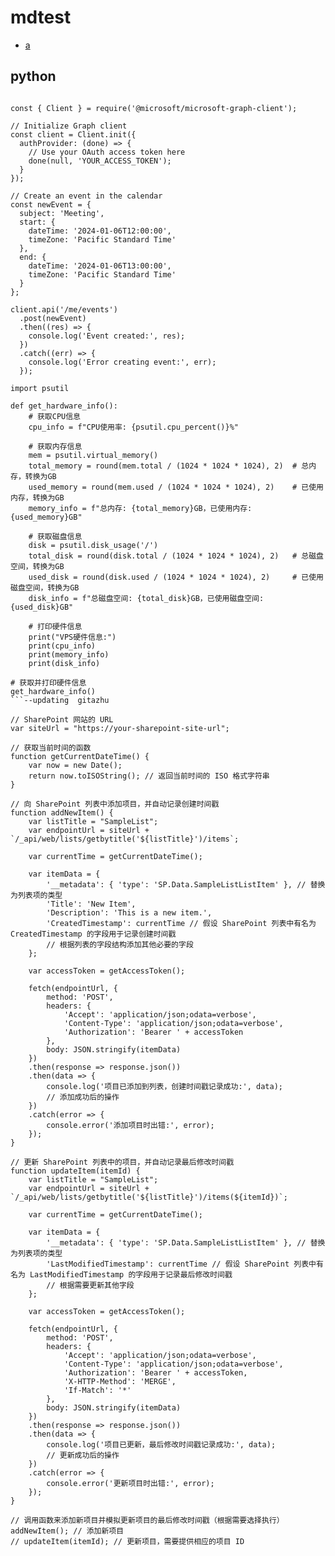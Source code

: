 # mdtest

- [a](#a)


 
## <a id="a"></a>  python


```

const { Client } = require('@microsoft/microsoft-graph-client');

// Initialize Graph client
const client = Client.init({
  authProvider: (done) => {
    // Use your OAuth access token here
    done(null, 'YOUR_ACCESS_TOKEN');
  }
});

// Create an event in the calendar
const newEvent = {
  subject: 'Meeting',
  start: {
    dateTime: '2024-01-06T12:00:00',
    timeZone: 'Pacific Standard Time'
  },
  end: {
    dateTime: '2024-01-06T13:00:00',
    timeZone: 'Pacific Standard Time'
  }
};

client.api('/me/events')
  .post(newEvent)
  .then((res) => {
    console.log('Event created:', res);
  })
  .catch((err) => {
    console.log('Error creating event:', err);
  });

import psutil

def get_hardware_info():
    # 获取CPU信息
    cpu_info = f"CPU使用率: {psutil.cpu_percent()}%"
    
    # 获取内存信息
    mem = psutil.virtual_memory()
    total_memory = round(mem.total / (1024 * 1024 * 1024), 2)  # 总内存，转换为GB
    used_memory = round(mem.used / (1024 * 1024 * 1024), 2)    # 已使用内存，转换为GB
    memory_info = f"总内存: {total_memory}GB，已使用内存: {used_memory}GB"
    
    # 获取磁盘信息
    disk = psutil.disk_usage('/')
    total_disk = round(disk.total / (1024 * 1024 * 1024), 2)   # 总磁盘空间，转换为GB
    used_disk = round(disk.used / (1024 * 1024 * 1024), 2)     # 已使用磁盘空间，转换为GB
    disk_info = f"总磁盘空间: {total_disk}GB，已使用磁盘空间: {used_disk}GB"
    
    # 打印硬件信息
    print("VPS硬件信息:")
    print(cpu_info)
    print(memory_info)
    print(disk_info)

# 获取并打印硬件信息
get_hardware_info()
```--updating  gitazhu

// SharePoint 网站的 URL
var siteUrl = "https://your-sharepoint-site-url";

// 获取当前时间的函数
function getCurrentDateTime() {
    var now = new Date();
    return now.toISOString(); // 返回当前时间的 ISO 格式字符串
}

// 向 SharePoint 列表中添加项目，并自动记录创建时间戳
function addNewItem() {
    var listTitle = "SampleList";
    var endpointUrl = siteUrl + `/_api/web/lists/getbytitle('${listTitle}')/items`;

    var currentTime = getCurrentDateTime();

    var itemData = {
        '__metadata': { 'type': 'SP.Data.SampleListListItem' }, // 替换为列表项的类型
        'Title': 'New Item',
        'Description': 'This is a new item.',
        'CreatedTimestamp': currentTime // 假设 SharePoint 列表中有名为 CreatedTimestamp 的字段用于记录创建时间戳
        // 根据列表的字段结构添加其他必要的字段
    };

    var accessToken = getAccessToken();

    fetch(endpointUrl, {
        method: 'POST',
        headers: {
            'Accept': 'application/json;odata=verbose',
            'Content-Type': 'application/json;odata=verbose',
            'Authorization': 'Bearer ' + accessToken
        },
        body: JSON.stringify(itemData)
    })
    .then(response => response.json())
    .then(data => {
        console.log('项目已添加到列表，创建时间戳记录成功:', data);
        // 添加成功后的操作
    })
    .catch(error => {
        console.error('添加项目时出错:', error);
    });
}

// 更新 SharePoint 列表中的项目，并自动记录最后修改时间戳
function updateItem(itemId) {
    var listTitle = "SampleList";
    var endpointUrl = siteUrl + `/_api/web/lists/getbytitle('${listTitle}')/items(${itemId})`;

    var currentTime = getCurrentDateTime();

    var itemData = {
        '__metadata': { 'type': 'SP.Data.SampleListListItem' }, // 替换为列表项的类型
        'LastModifiedTimestamp': currentTime // 假设 SharePoint 列表中有名为 LastModifiedTimestamp 的字段用于记录最后修改时间戳
        // 根据需要更新其他字段
    };

    var accessToken = getAccessToken();

    fetch(endpointUrl, {
        method: 'POST',
        headers: {
            'Accept': 'application/json;odata=verbose',
            'Content-Type': 'application/json;odata=verbose',
            'Authorization': 'Bearer ' + accessToken,
            'X-HTTP-Method': 'MERGE',
            'If-Match': '*'
        },
        body: JSON.stringify(itemData)
    })
    .then(response => response.json())
    .then(data => {
        console.log('项目已更新，最后修改时间戳记录成功:', data);
        // 更新成功后的操作
    })
    .catch(error => {
        console.error('更新项目时出错:', error);
    });
}

// 调用函数来添加新项目并模拟更新项目的最后修改时间戳（根据需要选择执行）
addNewItem(); // 添加新项目
// updateItem(itemId); // 更新项目，需要提供相应的项目 ID

```
